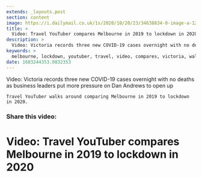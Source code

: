 ```yaml
--- 
extends: _layouts.post 
section: content 
image: https://i.dailymail.co.uk/1s/2020/10/20/23/34638834-0-image-a-12_1603233679872.jpg 
title: > 
  Video: Travel YouTuber compares Melbourne in 2019 to lockdown in 2020 
description: > 
  Video: Victoria records three new COVID-19 cases overnight with no deaths as business leaders put more pressure on Dan Andrews to open upTravel YouTuber walks around comparing Melbourne in 2019 to lockdown in 2020. 
keywords: > 
  melbourne, lockdown, youtuber, travel, video, compares, victoria, walks, pressure, uptravel, 2019, 2020, open, records, overnight 
date: 1603244353.0832353 
--- 
```

<div><p> Video: Victoria records three new COVID-19 cases overnight with no deaths as business leaders put more pressure on Dan Andrews to open up&#160; </p>
  <p class="video-description ">
    
    Travel YouTuber walks around comparing Melbourne in 2019 to lockdown in 2020.
  </p>
  <p class="video-title">
    <h3 class="bold">Share this video: </h3>
    <h1>Video: Travel YouTuber compares Melbourne in 2019 to lockdown in 2020</h1>
    
  </p>
   

</div>